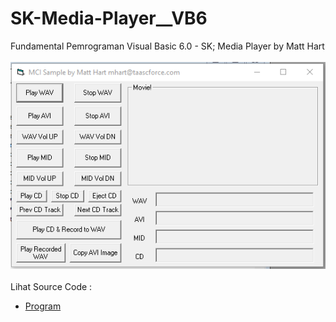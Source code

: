 # SK-Media-Player__VB6
Fundamental Pemrograman Visual Basic 6.0 - SK; Media Player by Matt Hart<br><br>
<img src="https://github.com/RizkyKhapidsyah/SK-Media-Player__VB6/blob/main/result/001.PNG"><br><br>
Lihat Source Code : <br>
- <a href="https://github.com/RizkyKhapidsyah/SK-Media-Player__VB6/blob/main/mci.Frm">Program</a>
